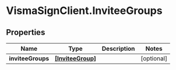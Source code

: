 # VismaSignClient.InviteeGroups

## Properties
Name | Type | Description | Notes
------------ | ------------- | ------------- | -------------
**inviteeGroups** | [**[InviteeGroup]**](InviteeGroup.md) |  | [optional] 


